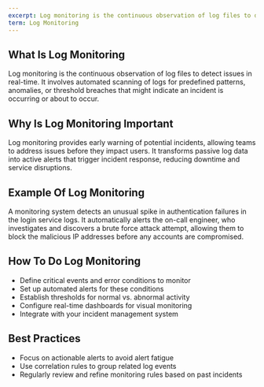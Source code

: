 ```yaml
---
excerpt: Log monitoring is the continuous observation of log files to detect issues in real-time.
term: Log Monitoring
---
```

## What Is Log Monitoring

Log monitoring is the continuous observation of log files to detect issues in real-time. It involves automated scanning of logs for predefined patterns, anomalies, or threshold breaches that might indicate an incident is occurring or about to occur.

## Why Is Log Monitoring Important

Log monitoring provides early warning of potential incidents, allowing teams to address issues before they impact users. It transforms passive log data into active alerts that trigger incident response, reducing downtime and service disruptions.

## Example Of Log Monitoring

A monitoring system detects an unusual spike in authentication failures in the login service logs. It automatically alerts the on-call engineer, who investigates and discovers a brute force attack attempt, allowing them to block the malicious IP addresses before any accounts are compromised.

## How To Do Log Monitoring

- Define critical events and error conditions to monitor
- Set up automated alerts for these conditions
- Establish thresholds for normal vs. abnormal activity
- Configure real-time dashboards for visual monitoring
- Integrate with your incident management system

## Best Practices

- Focus on actionable alerts to avoid alert fatigue
- Use correlation rules to group related log events
- Regularly review and refine monitoring rules based on past incidents